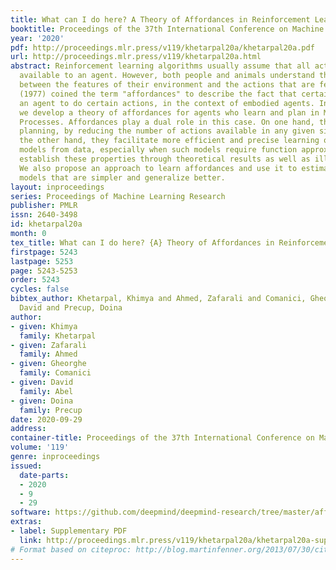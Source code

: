 ```yaml
---
title: What can I do here? A Theory of Affordances in Reinforcement Learning
booktitle: Proceedings of the 37th International Conference on Machine Learning
year: '2020'
pdf: http://proceedings.mlr.press/v119/khetarpal20a/khetarpal20a.pdf
url: http://proceedings.mlr.press/v119/khetarpal20a.html
abstract: Reinforcement learning algorithms usually assume that all actions are always
  available to an agent. However, both people and animals understand the general link
  between the features of their environment and the actions that are feasible. Gibson
  (1977) coined the term "affordances" to describe the fact that certain states enable
  an agent to do certain actions, in the context of embodied agents. In this paper,
  we develop a theory of affordances for agents who learn and plan in Markov Decision
  Processes. Affordances play a dual role in this case. On one hand, they allow faster
  planning, by reducing the number of actions available in any given situation. On
  the other hand, they facilitate more efficient and precise learning of transition
  models from data, especially when such models require function approximation. We
  establish these properties through theoretical results as well as illustrative examples.
  We also propose an approach to learn affordances and use it to estimate transition
  models that are simpler and generalize better.
layout: inproceedings
series: Proceedings of Machine Learning Research
publisher: PMLR
issn: 2640-3498
id: khetarpal20a
month: 0
tex_title: What can I do here? {A} Theory of Affordances in Reinforcement Learning
firstpage: 5243
lastpage: 5253
page: 5243-5253
order: 5243
cycles: false
bibtex_author: Khetarpal, Khimya and Ahmed, Zafarali and Comanici, Gheorghe and Abel,
  David and Precup, Doina
author:
- given: Khimya
  family: Khetarpal
- given: Zafarali
  family: Ahmed
- given: Gheorghe
  family: Comanici
- given: David
  family: Abel
- given: Doina
  family: Precup
date: 2020-09-29
address: 
container-title: Proceedings of the 37th International Conference on Machine Learning
volume: '119'
genre: inproceedings
issued:
  date-parts:
  - 2020
  - 9
  - 29
software: https://github.com/deepmind/deepmind-research/tree/master/affordances_theory
extras:
- label: Supplementary PDF
  link: http://proceedings.mlr.press/v119/khetarpal20a/khetarpal20a-supp.pdf
# Format based on citeproc: http://blog.martinfenner.org/2013/07/30/citeproc-yaml-for-bibliographies/
---
```

